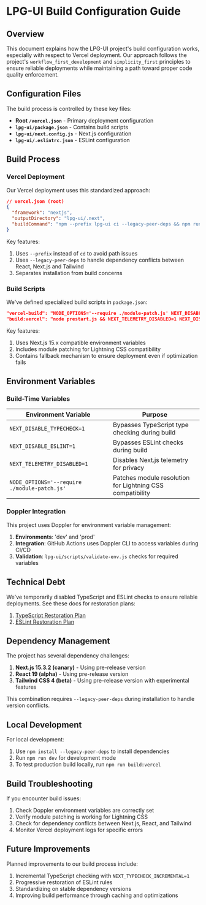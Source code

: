 # LPG-UI Build Configuration Guide

## Overview

This document explains how the LPG-UI project's build configuration works, especially with respect to Vercel deployment. Our approach follows the project's `workflow_first_development` and `simplicity_first` principles to ensure reliable deployments while maintaining a path toward proper code quality enforcement.

## Configuration Files

The build process is controlled by these key files:

- **Root `/vercel.json`** - Primary deployment configuration
- **`lpg-ui/package.json`** - Contains build scripts
- **`lpg-ui/next.config.js`** - Next.js configuration 
- **`lpg-ui/.eslintrc.json`** - ESLint configuration

## Build Process

### Vercel Deployment

Our Vercel deployment uses this standardized approach:

```json
// vercel.json (root)
{
  "framework": "nextjs",
  "outputDirectory": "lpg-ui/.next",
  "buildCommand": "npm --prefix lpg-ui ci --legacy-peer-deps && npm run --prefix lpg-ui build:vercel"
}
```

Key features:
1. Uses `--prefix` instead of `cd` to avoid path issues
2. Uses `--legacy-peer-deps` to handle dependency conflicts between React, Next.js and Tailwind
3. Separates installation from build concerns

### Build Scripts

We've defined specialized build scripts in `package.json`:

```json
"vercel-build": "NODE_OPTIONS='--require ./module-patch.js' NEXT_DISABLE_TYPECHECK=1 NEXT_DISABLE_ESLINT=1 next build",
"build:vercel": "node prestart.js && NEXT_TELEMETRY_DISABLED=1 NEXT_DISABLE_TYPECHECK=1 NEXT_DISABLE_ESLINT=1 next build || (echo 'Build failed but we are deploying anyway' && mkdir -p .next && touch .next/index.html && exit 0)"
```

Key features:
1. Uses Next.js 15.x compatible environment variables
2. Includes module patching for Lightning CSS compatibility
3. Contains fallback mechanism to ensure deployment even if optimization fails

## Environment Variables

### Build-Time Variables

| Environment Variable | Purpose |
|----------------------|---------|
| `NEXT_DISABLE_TYPECHECK=1` | Bypasses TypeScript type checking during build |
| `NEXT_DISABLE_ESLINT=1` | Bypasses ESLint checks during build |
| `NEXT_TELEMETRY_DISABLED=1` | Disables Next.js telemetry for privacy |
| `NODE_OPTIONS='--require ./module-patch.js'` | Patches module resolution for Lightning CSS compatibility |

### Doppler Integration

This project uses Doppler for environment variable management:

1. **Environments**: 'dev' and 'prod'
2. **Integration**: GitHub Actions uses Doppler CLI to access variables during CI/CD
3. **Validation**: `lpg-ui/scripts/validate-env.js` checks for required variables

## Technical Debt

We've temporarily disabled TypeScript and ESLint checks to ensure reliable deployments. See these docs for restoration plans:

1. [TypeScript Restoration Plan](../docs/typescript-restoration-plan.md)
2. [ESLint Restoration Plan](../docs/eslint-restoration-plan.md)

## Dependency Management

The project has several dependency challenges:

1. **Next.js 15.3.2 (canary)** - Using pre-release version
2. **React 19 (alpha)** - Using pre-release version
3. **Tailwind CSS 4 (beta)** - Using pre-release version with experimental features

This combination requires `--legacy-peer-deps` during installation to handle version conflicts.

## Local Development

For local development:

1. Use `npm install --legacy-peer-deps` to install dependencies
2. Run `npm run dev` for development mode
3. To test production build locally, run `npm run build:vercel`

## Build Troubleshooting

If you encounter build issues:

1. Check Doppler environment variables are correctly set
2. Verify module patching is working for Lightning CSS
3. Check for dependency conflicts between Next.js, React, and Tailwind
4. Monitor Vercel deployment logs for specific errors

## Future Improvements

Planned improvements to our build process include:

1. Incremental TypeScript checking with `NEXT_TYPECHECK_INCREMENTAL=1`
2. Progressive restoration of ESLint rules
3. Standardizing on stable dependency versions
4. Improving build performance through caching and optimizations
